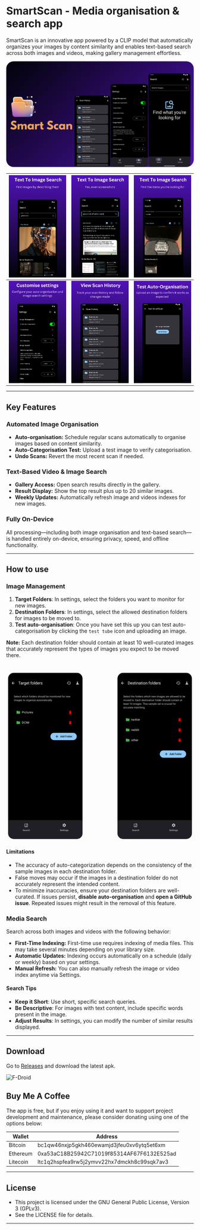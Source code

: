 # SmartScan - Media organisation & search app

SmartScan is an innovative app powered by a CLIP model that automatically organizes your images by content similarity and enables text-based search across both images and videos, making gallery management effortless.

<div align="center">
  <img src="fastlane/metadata/android/en-US/images/featureGraphic.png" alt="Banner" style="border-radius: 20px;">
</div>


| <img src="fastlane/metadata/android/en-US/images/phoneScreenshots/1.png" alt="Screenshot 1" width="200px"> | <img src="fastlane/metadata/android/en-US/images/phoneScreenshots/2.png" alt="Screenshot 2" width="200px"> | <img src="fastlane/metadata/android/en-US/images/phoneScreenshots/3.png" alt="Screenshot 3" width="200px"> |
| --- | --- | --- |
| <img src="fastlane/metadata/android/en-US/images/phoneScreenshots/4.png" alt="Screenshot 4" width="200px"> | <img src="fastlane/metadata/android/en-US/images/phoneScreenshots/5.png" alt="Screenshot 5" width="200px"> | <img src="fastlane/metadata/android/en-US/images/phoneScreenshots/6.png" alt="Screenshot 6" width="200px"> |

---


## Key Features

### Automated Image Organisation
- **Auto-organisation:** Schedule regular scans automatically to organise images based on content similarity.
- **Auto-Categorisation Test:** Upload a test image to verify categorisation.
- **Undo Scans:** Revert the most recent scan if needed.

### Text-Based Video & Image Search
- **Gallery Access:** Open search results directly in the gallery.
- **Result Display:** Show the top result plus up to 20 similar images.
- **Weekly Updates:** Automatically refresh image and videos indexes for new images.

### Fully On-Device
All processing—including both image organisation and text-based search—is handled entirely on-device, ensuring privacy, speed, and offline functionality.

---

## How to use


### Image Management

1. **Target Folders**: In settings, select the folders you want to monitor for new images.
2. **Destination Folders**: In settings, select the allowed destination folders for images to be moved to.
3. **Test auto-organisation**: Once you have set this up you can test auto-categorisation by clicking the `test tube` icon and uploading an image. 

**Note:** Each destination folder should contain at least 10 well-curated images that accurately represent the types of images you expect to be moved there.

<div style="display: flex; justify-content: space-between; padding-top: 20px;">
  <img src="fastlane/metadata/android/en-US/images/other/target.png" alt="Target folders" style="border-radius: 15px; margin: 5px; width:200px;">
  <img src="fastlane/metadata/android/en-US/images/other/destination.png" alt="Destination folders" style="border-radius: 15px; margin: 5px; width:200px;">
</div>


#### Limitations

- The accuracy of auto-categorization depends on the consistency of the sample images in each destination folder.
- False moves may occur if the images in a destination folder do not accurately represent the intended content.
- To minimize inaccuracies, ensure your destination folders are well-curated. If issues persist, **disable auto-organisation** and **open a GitHub issue**. Repeated issues might result in the removal of this feature.

### Media Search

Search across both images and videos with the following behavior:

* **First-Time Indexing:** First-time use requires indexing of media files. This may take several minutes depending on your library size.
* **Automatic Updates:** Indexing occurs automatically on a schedule (daily or weekly) based on your settings.
* **Manual Refresh:** You can also manually refresh the image or video index anytime via Settings.

#### Search Tips

- **Keep it Short**: Use short, specific search queries.
- **Be Descriptive**: For images with text content, include specific words present in the image.
- **Adjust Results**: In settings, you can modify the number of similar results displayed.

---

## Download

Go to [Releases](https://github.com/dev-diaries41/smartscan/releases/latest) and download the latest apk.

<div style="display: flex; gap: 10px;">
  <a href="https://f-droid.org/packages/com.fpf.smartscan" style="text-decoration: none;">
  <img src="https://f-droid.org/badge/get-it-on.svg" alt="F-Droid" style="max-width:100%;" width=200>
  </a>
</div>


## Buy Me A Coffee

The app is free, but if you enjoy using it and want to support project development and maintenance, please consider donating using one of the options below:

| Wallet   | Address                              |
| -------- | ------------------------------------ |
| Bitcoin  | bc1qw46nxjp5gkh460ewamjd3jfeu0xv6ytq5et6xm        |
| Ethereum | 0xa53aC18B25942C71019f85314AF67F6132E525ad       |
| Litecoin | ltc1q2hspfea9rw5j2ymvv22hx7dmckh8c99sqk7av3       |

---

## License

 * This project is licensed under the GNU General Public License, Version 3 (GPLv3).
 * See the LICENSE file for details.

---
